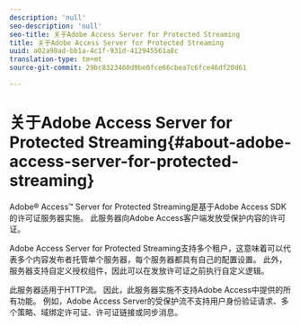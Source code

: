 ```yaml
---
description: 'null'
seo-description: 'null'
seo-title: 关于Adobe Access Server for Protected Streaming
title: 关于Adobe Access Server for Protected Streaming
uuid: a02a98ad-bb1a-4c1f-931d-412945561a8c
translation-type: tm+mt
source-git-commit: 29bc8323460d9be0fce66cbea7c6fce46df20d61

---
```



# 关于Adobe Access Server for Protected Streaming{#about-adobe-access-server-for-protected-streaming}

Adobe® Access™ Server for Protected Streaming是基于Adobe Access SDK的许可证服务器实施。 此服务器向Adobe Access客户端发放受保护内容的许可证。

Adobe Access Server for Protected Streaming支持多个租户，这意味着可以代表多个内容发布者托管单个服务器，每个服务器都具有自己的配置设置。 此外，服务器支持自定义授权组件，因此可以在发放许可证之前执行自定义逻辑。

此服务器适用于HTTP流。 因此，此服务器实施不支持Adobe Access中提供的所有功能。 例如，Adobe Access Server的受保护流不支持用户身份验证请求、多个策略、域绑定许可证、许可证链接或同步消息。
